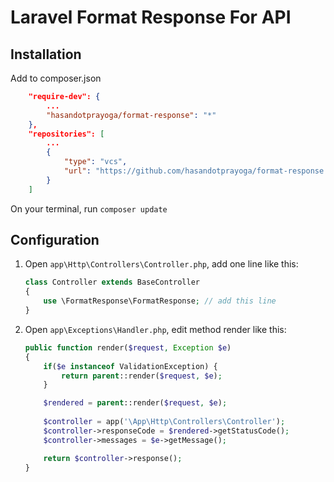 # Laravel Format Response For API

## Installation

Add to composer.json
```json
    "require-dev": {
        ...
        "hasandotprayoga/format-response": "*"
    },
    "repositories": [
        ...
        {
            "type": "vcs",
            "url": "https://github.com/hasandotprayoga/format-response.git"
        }
    ]
```

On your terminal, run `composer update`

## Configuration

1. Open `app\Http\Controllers\Controller.php`, add one line like this:
    ```php
    class Controller extends BaseController
    {
        use \FormatResponse\FormatResponse; // add this line
    }  
    ```

2. Open `app\Exceptions\Handler.php`, edit method render like this:

    ```php
    public function render($request, Exception $e)
    {
        if($e instanceof ValidationException) {
            return parent::render($request, $e);
        }

        $rendered = parent::render($request, $e);
        
        $controller = app('\App\Http\Controllers\Controller');
        $controller->responseCode = $rendered->getStatusCode();
        $controller->messages = $e->getMessage();

        return $controller->response();
    }
    ```